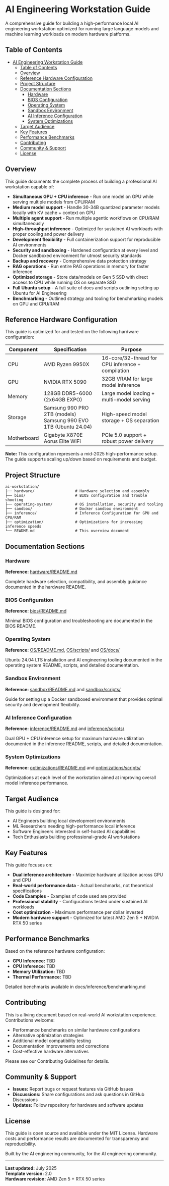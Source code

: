 # AI Engineering Workstation Guide
A comprehensive guide for building a high-performance local AI engineering workstation optimized for running large language models and machine learning workloads on modern hardware platforms.

## Table of Contents
- [AI Engineering Workstation Guide](#ai-engineering-workstation-guide)
  - [Table of Contents](#table-of-contents)
  - [Overview](#overview)
  - [Reference Hardware Configuration](#reference-hardware-configuration)
  - [Project Structure](#project-structure)
  - [Documentation Sections](#documentation-sections)
    - [Hardware](#hardware)
    - [BIOS Configuration](#bios-configuration)
    - [Operating System](#operating-system)
    - [Sandbox Environment](#sandbox-environment)
    - [AI Inference Configuration](#ai-inference-configuration)
    - [System Optimizations](#system-optimizations)
  - [Target Audience](#target-audience)
  - [Key Features](#key-features)
  - [Performance Benchmarks](#performance-benchmarks)
  - [Contributing](#contributing)
  - [Community \& Support](#community--support)
  - [License](#license)

## Overview
This guide documents the complete process of building a professional AI workstation capable of:

- **Simultaneous GPU + CPU inference** - Run one model on GPU while serving multiple models from CPU/RAM
- **Medium model support** - Handle 30-34B quantized parameter models locally with KV cache + context on GPU
- **Multiple agent support** - Run multiple agentic workflows on CPU/RAM simultaneously
- **High-throughput inference** - Optimized for sustained AI workloads with proper cooling and power delivery
- **Development flexibility** - Full containerization support for reproducible AI environments
- **Security and sandboxing** - Hardened configuration at every level and Docker sandboxed environment for utmost security standards
- **Backup and recovery** - Comprehensive data protection strategy
- **RAG operations** - Run entire RAG operations in memory for faster inference
- **Optimized storage** - Store data/models on Gen 5 SSD with direct access to CPU while running OS on separate SSD
- **Full Ubuntu setup** - A full suite of docs and scripts outlining setting up Ubuntu for AI Engineering
- **Benchmarking** - Outlined strategy and tooling for benchmarking models on GPU and CPU/RAM

## Reference Hardware Configuration
This guide is optimized for and tested on the following hardware configuration:

| Component | Specification | Purpose |
|-----------|---------------|---------|
| CPU | AMD Ryzen 9950X | 16-core/32-thread for CPU inference + compilation |
| GPU | NVIDIA RTX 5090 | 32GB VRAM for large model inference |
| Memory | 128GB DDR5-6000 (2x64GB EXPO) | Large model loading + multi-model serving |
| Storage | Samsung 990 PRO 2TB (models)<br>Samsung 990 EVO 1TB (Ubuntu 24.04) | High-speed model storage + OS separation |
| Motherboard | Gigabyte X870E Aorus Elite WiFi | PCIe 5.0 support + robust power delivery |

**Note:** This configuration represents a mid-2025 high-performance setup. The guide supports scaling up/down based on requirements and budget.

## Project Structure
```
ai-workstation/
├── hardware/                  # Hardware selection and assembly
├── bios/                      # BIOS configuration and trouble shooting
├── operating-system/          # OS installation, security and tooling
├── sandbox/                   # Docker sandbox environment 
├── inference/                 # Inference Configuration for GPU and CPU/RAM
├── optimization/              # Optimizations for increasing inference speeds
└── README.md                  # This overview document
```

## Documentation Sections

### Hardware
**Reference:** [hardware/README.md](./hardware/README.md)

Complete hardware selection, compatibility, and assembly guidance documented in the hardware README.

### BIOS Configuration
**Reference:** [bios/README.md](./bios/README.md)

Minimal BIOS configuration and troubleshooting are documented in the BIOS README.

### Operating System
**Reference:** [OS/README.md](./operating-system/README.md), [OS/scripts/](./operating-system/scripts/) and [OS/docs/](./operating-system/docs/)

Ubuntu 24.04 LTS installation and AI engineering tooling documented in the operating system README, scripts, and detailed documentation.

### Sandbox Environment
**Reference:** [sandbox/README.md](./sandbox/README.md) and [sandbox/scripts/](./sandbox/scripts/)

Guide for setting up a Docker sandboxed environment that provides optimal security and development flexibility.

### AI Inference Configuration
**Reference:** [inference/README.md](./inference/README.md) and [inference/scripts/](./inference/scripts/)

Dual GPU + CPU inference setup for maximum hardware utilization documented in the inference README, scripts, and detailed documentation.

### System Optimizations
**Reference:** [optimizations/README.md](./optimization/README.md) and [optimizations/scripts/](./optimizations/scripts/)

Optimizations at each level of the workstation aimed at improving overall model inference performance.

## Target Audience
This guide is designed for:

- AI Engineers building local development environments
- ML Researchers needing high-performance local inference
- Software Engineers interested in self-hosted AI capabilities
- Tech Enthusiasts building professional-grade AI workstations

## Key Features
This guide focuses on:

- **Dual inference architecture** - Maximize hardware utilization across GPU and CPU
- **Real-world performance data** - Actual benchmarks, not theoretical specifications
- **Code Examples** - Examples of code used are provided
- **Professional stability** - Configurations tested under sustained AI workloads
- **Cost optimization** - Maximum performance per dollar invested
- **Modern hardware support** - Optimized for latest AMD Zen 5 + NVIDIA RTX 50 series

## Performance Benchmarks
Based on the reference hardware configuration:

- **GPU Inference:** TBD
- **CPU Inference:** TBD
- **Memory Utilization:** TBD
- **Thermal Performance:** TBD

Detailed benchmarks available in docs/inference/benchmarking.md

## Contributing
This is a living document based on real-world AI workstation experience. Contributions welcome:

- Performance benchmarks on similar hardware configurations
- Alternative optimization strategies
- Additional model compatibility testing
- Documentation improvements and corrections
- Cost-effective hardware alternatives

Please see our Contributing Guidelines for details.

## Community & Support
- **Issues:** Report bugs or request features via GitHub Issues
- **Discussions:** Share configurations and ask questions in GitHub Discussions
- **Updates:** Follow repository for hardware and software updates

## License
This guide is open source and available under the MIT License. Hardware costs and performance results are documented for transparency and reproducibility.

Built by the AI engineering community, for the AI engineering community.

---
**Last updated:** July 2025  
**Template version:** 2.0  
**Hardware revision:** AMD Zen 5 + RTX 50 series